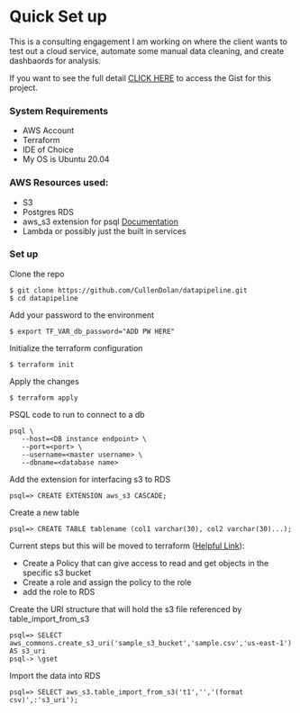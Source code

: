 # Quick Set up

This is a consulting engagement I am working on where the client wants to test out a cloud service, automate some manual data cleaning, and create dashbaords for analysis.

If you want to see the full detail [CLICK HERE](https://gist.github.com/CullenDolan/89120be904b531d5787d4785257fd8a1) to access the Gist for this project.

### System Requirements
- AWS Account
- Terraform
- IDE of Choice
- My OS is Ubuntu 20.04

### AWS Resources used:
- S3
- Postgres RDS 
- aws_s3 extension for psql [Documentation](https://docs.aws.amazon.com/AmazonRDS/latest/UserGuide/PostgreSQL.Procedural.Importing.html#USER_PostgreSQL.S3Import)
- Lambda or possibly just the built in services

### Set up

Clone the repo
```
$ git clone https://github.com/CullenDolan/datapipeline.git
$ cd datapipeline
```
Add your password to the environment
```
$ export TF_VAR_db_password="ADD PW HERE"
```
Initialize the terraform configuration
```
$ terraform init
```
Apply the changes
```
$ terraform apply
```
PSQL code to run to connect to a db
```
psql \
   --host=<DB instance endpoint> \
   --port=<port> \
   --username=<master username> \
   --dbname=<database name> 
```
Add the extension for interfacing s3 to RDS
```
psql=> CREATE EXTENSION aws_s3 CASCADE;
```
Create a new table
```
psql=> CREATE TABLE tablename (col1 varchar(30), col2 varchar(30)...);
```
Current steps but this will be moved to terraform ([Helpful Link](https://www.sqlshack.com/integrating-aws-s3-buckets-with-aws-rds-sql-server/)):
- Create a Policy that can give access to read and get objects in the specific s3 bucket
- Create a role and assign the policy to the role
- add the role to RDS

Create the URI structure that will hold the s3 file referenced by table_import_from_s3
```
psql=> SELECT aws_commons.create_s3_uri('sample_s3_bucket','sample.csv','us-east-1') AS s3_uri 
psql-> \gset
```
Import the data into RDS
```
psql=> SELECT aws_s3.table_import_from_s3('t1','','(format csv)',:'s3_uri');
```
